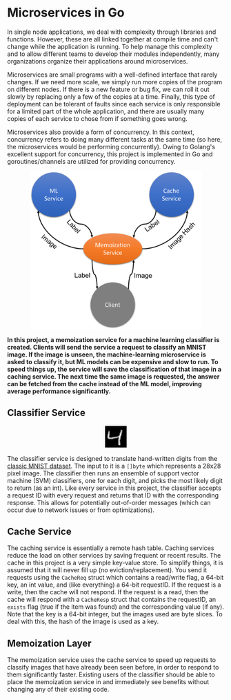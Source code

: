 # Microservices in Go

In single node applications, we deal with complexity through libraries and functions. However, these are all linked together at compile time and can't change while the application is running. To help manage this complexity and to allow different teams to develop their modules independently, many organizations organize their applications around microservices.

Microservices are small programs with a well-defined interface that rarely changes. If we need more scale, we simply run more copies of the program on different nodes. If there is a new feature or bug fix, we can roll it out slowly by replacing only a few of the copies at a time. Finally, this type of deployment can be tolerant of faults since each service is only responsible for a limited part of the whole application, and there are usually many copies of each service to chose from if something goes wrong.

Microservices also provide a form of concurrency. In this context, concurrency refers to doing many different tasks at the same time (so here, the microservices would be performing concurrently). Owing to Golang's excellent support for concurrency, this project is implemented in Go and goroutines/channels are utilized for providing concurrency.

<p align="center">
  <img src="https://github.com/afmdnf/microservices-go/blob/master/overview.png" width="400">
  <br/>
</p>

**In this project, a memoization service for a machine learning classifier is created. Clients will send the service a request to classify an MNIST image. If the image is unseen, the machine-learning microservice is asked to classify it, but ML models can be expensive and slow to run. To speed things up, the service will save the classification of that image in a caching service. The next time the same image is requested, the answer can be fetched from the cache instead of the ML model, improving average performance significantly.**

## Classifier Service

<p align="center">
  <img src="https://github.com/afmdnf/microservices-go/blob/master/mnist.png" width="50">
  <br/>
</p>

The classifier service is designed to translate hand-written digits from the [classic MNIST dataset](https://en.wikipedia.org/wiki/MNIST_database). The input to it is a `[]byte` which represents a 28x28 pixel image. The classifier then runs an ensemble of support vector machine (SVM) classifiers, one for each digit, and picks the most likely digit to return (as an int). Like every service in this project, the classifier accepts a request ID with every request and returns that ID with the corresponding response. This allows for potentially out-of-order messages (which can occur due to network issues or from optimizations).

## Cache Service
The caching service is essentially a remote hash table. Caching services reduce the load on other services by saving frequent or recent results. The cache in this project is a very simple key-value store. To simplify things, it is assumed that it will never fill up (no eviction/replacement). You send it requests using the `CacheReq` struct which contains a read/write flag, a 64-bit key, an int value, and (like everything) a 64-bit requestID. If the request is a write, then the cache will not respond. If the request is a read, then the cache will respond with a `CacheResp` struct that contains the requestID, an `exists` flag (true if the item was found) and the corresponding value (if any).
Note that the key is a 64-bit integer, but the images used are byte slices. To deal with this, the hash of the image is used as a key.

## Memoization Layer
The memoization service uses the cache service to speed up requests to classify images that have already been seen before, in order to respond to them significantly faster. Existing users of the classifier should be able to place the memoization service in and immediately see benefits without changing any of their existing code.
